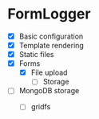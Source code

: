 # FormLogger

[comment]: <> (- [x] Checked box)

- [x] Basic configuration
- [x] Template rendering
- [x] Static files
- [x] Forms
    - [x] File upload
      - [ ] Storage
- [ ] MongoDB storage
    - [ ] gridfs
 